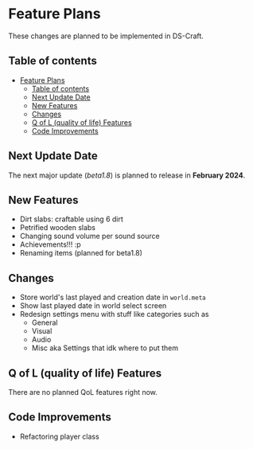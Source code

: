 
# Feature Plans

These changes are planned to be implemented in DS-Craft.

## Table of contents

- [Feature Plans](#feature-plans)
  - [Table of contents](#table-of-contents)
  - [Next Update Date](#next-update-date)
  - [New Features](#new-features)
  - [Changes](#changes)
  - [Q of L (quality of life) Features](#q-of-l-quality-of-life-features)
  - [Code Improvements](#code-improvements)

## Next Update Date

The next major update (*beta1.8*) is planned to release in **February 2024**.

## New Features

- Dirt slabs: craftable using 6 dirt
- Petrified wooden slabs
- Changing sound volume per sound source
- Achievements!!! :p
- Renaming items (planned for beta1.8)

## Changes

- Store world's last played and creation date in `world.meta`
- Show last played date in world select screen
- Redesign settings menu with stuff like categories such as
  - General
  - Visual
  - Audio
  - Misc aka Settings that idk where to put them

## Q of L (quality of life) Features

There are no planned QoL features right now.

## Code Improvements

- Refactoring player class
